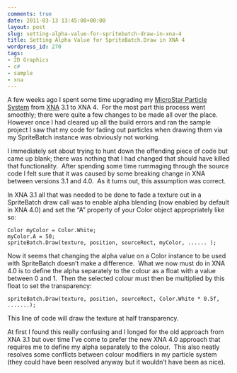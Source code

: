 ```yaml
---
comments: true
date: 2011-03-13 13:45:00+00:00
layout: post
slug: setting-alpha-value-for-spritebatch-draw-in-xna-4
title: Setting Alpha Value for SpriteBatch.Draw in XNA 4
wordpress_id: 270
tags:
- 2D Graphics
- c#
- sample
- xna
---
```


A few weeks ago I spent some time upgrading my [MicroStar Particle System](http://microstar.codeplex.com/) from [XNA](http://create.msdn.com) 3.1 to XNA 4.  For the most part this process went smoothly; there were quite a few changes to be made all over the place.  However once I had cleared up all the build errors and ran the sample project I saw that my code for fading out particles when drawing them via my SpriteBatch instance was obviously not working.

<!-- more -->

I immediately set about trying to hunt down the offending piece of code but came up blank; there was nothing that I had changed that should have killed that functionality.  After spending some time rummaging through the source code I felt sure that it was caused by some breaking change in XNA between versions 3.1 and 4.0.  As it turns out, this assumption was correct.

In XNA 3.1 all that was needed to be done to fade a texture out in a SpriteBatch draw call was to enable alpha blending (now enabled by default in XNA 4.0) and set the “A” property of your Color object appropriately like so:


    Color myColor = Color.White;
    myColor.A = 50;
    spriteBatch.Draw(texture, position, sourceRect, myColor, ...... );


Now it seems that changing the alpha value on a Color instance to be used with SpriteBatch doesn’t make a difference.  What we now must do in XNA 4.0 is to define the alpha separately to the colour as a float with a value between 0 and 1.  Then the selected colour must then be multiplied by this float to set the transparency:


    spriteBatch.Draw(texture, position, sourceRect, Color.White * 0.5f, .......);


This line of code will draw the texture at half transparency.

At first I found this really confusing and I longed for the old approach from XNA 3.1 but over time I’ve come to prefer the new XNA 4.0 approach that requires me to define my alpha separately to the colour.  This also neatly resolves some conflicts between colour modifiers in my particle system (they could have been resolved anyway but it wouldn’t have been as nice).
